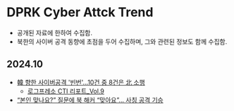 # DPRK Cyber Attck Trend
- 공개된 자료에 한하여 수집함.
- 북한의 사이버 공격 동향에 초점을 두어 수집하며, 그와 관련된 정보도 함께 수집함.

## 2024.10
- [韓 향한 사이버공격 '빈번'…10건 중 8건은 北 소행](https://zdnet.co.kr/view/?no=20241022160718)
    - [로그프레소 CTI 리포트_Vol.9](https://logpresso.com/ko/blog/2024-10-18-cti-report-vol9)
- [“본인 맞나요?” 질문에 북 해커 “맞아요”… 사칭 공격 기승](https://www.rfa.org/korean/news_indepth/nk-hacker-10232024143855.html)